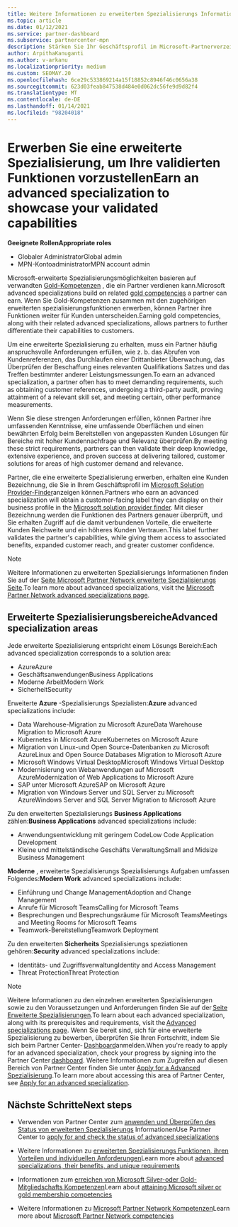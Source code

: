 ```yaml
---
title: Weitere Informationen zu erweiterten Spezialisierungs Informationen
ms.topic: article
ms.date: 01/12/2021
ms.service: partner-dashboard
ms.subservice: partnercenter-mpn
description: Stärken Sie Ihr Geschäftsprofil im Microsoft-Partnerverzeichnis. Erfahren Sie mehr über die erweiterten Spezialisierungsmöglichkeiten, die Sie zusammen mit Ihren vorhandenen Gold-und Silver-Kompetenzen erreichen können.
author: ArpithaKanuganti
ms.author: v-arkanu
ms.localizationpriority: medium
ms.custom: SEOMAY.20
ms.openlocfilehash: 6ce29c533869214a15f18852c8946f46c0656a38
ms.sourcegitcommit: 623d03feab847538d484e0d062dc56fe9d9d82f4
ms.translationtype: MT
ms.contentlocale: de-DE
ms.lasthandoff: 01/14/2021
ms.locfileid: "98204018"
---
```

# <a name="earn-an-advanced-specialization-to-showcase-your-validated-capabilities"></a><span data-ttu-id="9e1cd-104">Erwerben Sie eine erweiterte Spezialisierung, um Ihre validierten Funktionen vorzustellen</span><span class="sxs-lookup"><span data-stu-id="9e1cd-104">Earn an advanced specialization to showcase your validated capabilities</span></span>

<span data-ttu-id="9e1cd-105">**Geeignete Rollen**</span><span class="sxs-lookup"><span data-stu-id="9e1cd-105">**Appropriate roles**</span></span>

- <span data-ttu-id="9e1cd-106">Globaler Administrator</span><span class="sxs-lookup"><span data-stu-id="9e1cd-106">Global admin</span></span>
- <span data-ttu-id="9e1cd-107">MPN-Kontoadministrator</span><span class="sxs-lookup"><span data-stu-id="9e1cd-107">MPN account admin</span></span>

<span data-ttu-id="9e1cd-108">Microsoft-erweiterte Spezialisierungsmöglichkeiten basieren auf verwandten [Gold-Kompetenzen](learn-about-competencies.md) , die ein Partner verdienen kann.</span><span class="sxs-lookup"><span data-stu-id="9e1cd-108">Microsoft advanced specializations build on related [gold competencies](learn-about-competencies.md) a partner can earn.</span></span> <span data-ttu-id="9e1cd-109">Wenn Sie Gold-Kompetenzen zusammen mit den zugehörigen erweiterten spezialisierungsfunktionen erwerben, können Partner ihre Funktionen weiter für Kunden unterscheiden.</span><span class="sxs-lookup"><span data-stu-id="9e1cd-109">Earning gold competencies, along with their related advanced specializations, allows partners to further differentiate their capabilities to customers.</span></span>

<span data-ttu-id="9e1cd-110">Um eine erweiterte Spezialisierung zu erhalten, muss ein Partner häufig anspruchsvolle Anforderungen erfüllen, wie z. b. das Abrufen von Kundenreferenzen, das Durchlaufen einer Drittanbieter Überwachung, das Überprüfen der Beschaffung eines relevanten Qualifikations Satzes und das Treffen bestimmter anderer Leistungsmessungen.</span><span class="sxs-lookup"><span data-stu-id="9e1cd-110">To earn an advanced specialization, a partner often has to meet demanding requirements, such as obtaining customer references, undergoing a third-party audit, proving attainment of a relevant skill set, and meeting certain, other performance measurements.</span></span>

<span data-ttu-id="9e1cd-111">Wenn Sie diese strengen Anforderungen erfüllen, können Partner ihre umfassenden Kenntnisse, eine umfassende Oberflächen und einen bewährten Erfolg beim Bereitstellen von angepassten Kunden Lösungen für Bereiche mit hoher Kundennachfrage und Relevanz überprüfen.</span><span class="sxs-lookup"><span data-stu-id="9e1cd-111">By meeting these strict requirements, partners can then validate their deep knowledge, extensive experience, and proven success at delivering tailored, customer solutions for areas of high customer demand and relevance.</span></span>

<span data-ttu-id="9e1cd-112">Partner, die eine erweiterte Spezialisierung erwerben, erhalten eine Kunden Bezeichnung, die Sie in Ihrem Geschäftsprofil im [Microsoft Solution Provider-Finder](https://www.microsoft.com/solution-providers/home)anzeigen können.</span><span class="sxs-lookup"><span data-stu-id="9e1cd-112">Partners who earn an advanced specialization will obtain a customer-facing label they can display on their business profile in the [Microsoft solution provider finder](https://www.microsoft.com/solution-providers/home).</span></span> <span data-ttu-id="9e1cd-113">Mit dieser Bezeichnung werden die Funktionen des Partners genauer überprüft, und Sie erhalten Zugriff auf die damit verbundenen Vorteile, die erweiterte Kunden Reichweite und ein höheres Kunden Vertrauen.</span><span class="sxs-lookup"><span data-stu-id="9e1cd-113">This label further validates the partner's capabilities, while giving them access to associated benefits, expanded customer reach, and greater customer confidence.</span></span>

> [!NOTE]
> <span data-ttu-id="9e1cd-114">Weitere Informationen zu erweiterten Spezialisierungs Informationen finden Sie auf der [Seite Microsoft Partner Network erweiterte Spezialisierungs Seite](https://partner.microsoft.com/membership/advanced-specialization).</span><span class="sxs-lookup"><span data-stu-id="9e1cd-114">To learn more about advanced specializations, visit the [Microsoft Partner Network advanced specializations page](https://partner.microsoft.com/membership/advanced-specialization).</span></span>

## <a name="advanced-specialization-areas"></a><span data-ttu-id="9e1cd-115">Erweiterte Spezialisierungsbereiche</span><span class="sxs-lookup"><span data-stu-id="9e1cd-115">Advanced specialization areas</span></span>

<span data-ttu-id="9e1cd-116">Jede erweiterte Spezialisierung entspricht einem Lösungs Bereich:</span><span class="sxs-lookup"><span data-stu-id="9e1cd-116">Each advanced specialization corresponds to a solution area:</span></span>

- <span data-ttu-id="9e1cd-117">Azure</span><span class="sxs-lookup"><span data-stu-id="9e1cd-117">Azure</span></span>
- <span data-ttu-id="9e1cd-118">Geschäftsanwendungen</span><span class="sxs-lookup"><span data-stu-id="9e1cd-118">Business Applications</span></span>
- <span data-ttu-id="9e1cd-119">Moderne Arbeit</span><span class="sxs-lookup"><span data-stu-id="9e1cd-119">Modern Work</span></span>
- <span data-ttu-id="9e1cd-120">Sicherheit</span><span class="sxs-lookup"><span data-stu-id="9e1cd-120">Security</span></span>

<span data-ttu-id="9e1cd-121">Erweiterte **Azure** -Spezialisierungs Spezialisten:</span><span class="sxs-lookup"><span data-stu-id="9e1cd-121">**Azure** advanced specializations include:</span></span>

- <span data-ttu-id="9e1cd-122">Data Warehouse-Migration zu Microsoft Azure</span><span class="sxs-lookup"><span data-stu-id="9e1cd-122">Data Warehouse Migration to Microsoft Azure</span></span>
- <span data-ttu-id="9e1cd-123">Kubernetes in Microsoft Azure</span><span class="sxs-lookup"><span data-stu-id="9e1cd-123">Kubernetes on Microsoft Azure</span></span>
- <span data-ttu-id="9e1cd-124">Migration von Linux-und Open Source-Datenbanken zu Microsoft Azure</span><span class="sxs-lookup"><span data-stu-id="9e1cd-124">Linux and Open Source Databases Migration to Microsoft Azure</span></span>
- <span data-ttu-id="9e1cd-125">Microsoft Windows Virtual Desktop</span><span class="sxs-lookup"><span data-stu-id="9e1cd-125">Microsoft Windows Virtual Desktop</span></span>
- <span data-ttu-id="9e1cd-126">Modernisierung von Webanwendungen auf Microsoft Azure</span><span class="sxs-lookup"><span data-stu-id="9e1cd-126">Modernization of Web Applications to Microsoft Azure</span></span>
- <span data-ttu-id="9e1cd-127">SAP unter Microsoft Azure</span><span class="sxs-lookup"><span data-stu-id="9e1cd-127">SAP on Microsoft Azure</span></span>
- <span data-ttu-id="9e1cd-128">Migration von Windows Server und SQL Server zu Microsoft Azure</span><span class="sxs-lookup"><span data-stu-id="9e1cd-128">Windows Server and SQL Server Migration to Microsoft Azure</span></span>

<span data-ttu-id="9e1cd-129">Zu den erweiterten Spezialisierungs **Business Applications** zählen:</span><span class="sxs-lookup"><span data-stu-id="9e1cd-129">**Business Applications** advanced specializations include:</span></span>

- <span data-ttu-id="9e1cd-130">Anwendungsentwicklung mit geringem Code</span><span class="sxs-lookup"><span data-stu-id="9e1cd-130">Low Code Application Development</span></span>
- <span data-ttu-id="9e1cd-131">Kleine und mittelständische Geschäfts Verwaltung</span><span class="sxs-lookup"><span data-stu-id="9e1cd-131">Small and Midsize Business Management</span></span>

<span data-ttu-id="9e1cd-132">**Moderne** , erweiterte Spezialisierungs Spezialisierungs Aufgaben umfassen Folgendes:</span><span class="sxs-lookup"><span data-stu-id="9e1cd-132">**Modern Work** advanced specializations include:</span></span>

- <span data-ttu-id="9e1cd-133">Einführung und Change Management</span><span class="sxs-lookup"><span data-stu-id="9e1cd-133">Adoption and Change Management</span></span>
- <span data-ttu-id="9e1cd-134">Anrufe für Microsoft Teams</span><span class="sxs-lookup"><span data-stu-id="9e1cd-134">Calling for Microsoft Teams</span></span>
- <span data-ttu-id="9e1cd-135">Besprechungen und Besprechungsräume für Microsoft Teams</span><span class="sxs-lookup"><span data-stu-id="9e1cd-135">Meetings and Meeting Rooms for Microsoft Teams</span></span>
- <span data-ttu-id="9e1cd-136">Teamwork-Bereitstellung</span><span class="sxs-lookup"><span data-stu-id="9e1cd-136">Teamwork Deployment</span></span>

<span data-ttu-id="9e1cd-137">Zu den erweiterten **Sicherheits** Spezialisierungs speziationen gehören:</span><span class="sxs-lookup"><span data-stu-id="9e1cd-137">**Security** advanced specializations include:</span></span>

- <span data-ttu-id="9e1cd-138">Identitäts- und Zugriffsverwaltung</span><span class="sxs-lookup"><span data-stu-id="9e1cd-138">Identity and Access Management</span></span>
- <span data-ttu-id="9e1cd-139">Threat Protection</span><span class="sxs-lookup"><span data-stu-id="9e1cd-139">Threat Protection</span></span>

> [!NOTE]
> <span data-ttu-id="9e1cd-140">Weitere Informationen zu den einzelnen erweiterten Spezialisierungen sowie zu den Voraussetzungen und Anforderungen finden Sie auf der [Seite Erweiterte Spezialisierungen](https://partner.microsoft.com/membership/advanced-specialization).</span><span class="sxs-lookup"><span data-stu-id="9e1cd-140">To learn about each advanced specialization, along with its prerequisites and requirements, visit the [Advanced specializations page](https://partner.microsoft.com/membership/advanced-specialization).</span></span> <span data-ttu-id="9e1cd-141">Wenn Sie bereit sind, sich für eine erweiterte Spezialisierung zu bewerben, überprüfen Sie Ihren Fortschritt, indem Sie sich beim Partner Center- [Dashboard](https://partner.microsoft.com/dashboard)anmelden.</span><span class="sxs-lookup"><span data-stu-id="9e1cd-141">When you're ready to apply for an advanced specialization, check your progress by signing into the Partner Center [dashboard](https://partner.microsoft.com/dashboard).</span></span> <span data-ttu-id="9e1cd-142">Weitere Informationen zum Zugreifen auf diesen Bereich von Partner Center finden Sie unter [Apply for a Advanced Spezialisierung](advanced-specializations-apply.md).</span><span class="sxs-lookup"><span data-stu-id="9e1cd-142">To learn more about accessing this area of Partner Center, see [Apply for an advanced specialization](advanced-specializations-apply.md).</span></span>

## <a name="next-steps"></a><span data-ttu-id="9e1cd-143">Nächste Schritte</span><span class="sxs-lookup"><span data-stu-id="9e1cd-143">Next steps</span></span>

- <span data-ttu-id="9e1cd-144">Verwenden von Partner Center zum [anwenden und Überprüfen des Status von erweiterten Spezialisierungs](advanced-specializations-apply.md) Informationen</span><span class="sxs-lookup"><span data-stu-id="9e1cd-144">Use Partner Center to [apply for and check the status of advanced specializations](advanced-specializations-apply.md)</span></span>

- <span data-ttu-id="9e1cd-145">Weitere Informationen zu [erweiterten Spezialisierungs Funktionen, ihren Vorteilen und individuellen Anforderungen](https://partner.microsoft.com/membership/advanced-specialization)</span><span class="sxs-lookup"><span data-stu-id="9e1cd-145">Learn more about [advanced specializations, their benefits, and unique requirements](https://partner.microsoft.com/membership/advanced-specialization)</span></span>

- <span data-ttu-id="9e1cd-146">Informationen zum [erreichen von Microsoft Silver-oder Gold-Mitgliedschafts Kompetenzen](learn-about-competencies.md)</span><span class="sxs-lookup"><span data-stu-id="9e1cd-146">Learn about [attaining Microsoft silver or gold membership competencies](learn-about-competencies.md)</span></span>

- <span data-ttu-id="9e1cd-147">Weitere Informationen zu [Microsoft Partner Network Kompetenzen](https://partner.microsoft.com/membership/competencies)</span><span class="sxs-lookup"><span data-stu-id="9e1cd-147">Learn more about [Microsoft Partner Network competencies](https://partner.microsoft.com/membership/competencies)</span></span>